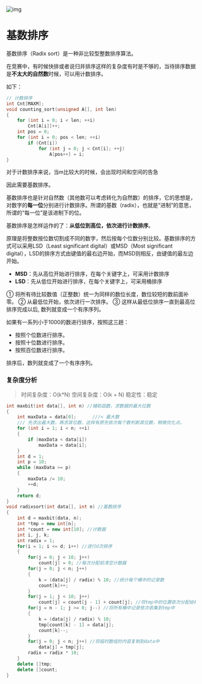 ![img](C:\Totoro.trip\blog-demo\source\images\v2-5e617e3f33ee0093950fe7bb2de13554_1440w.webp)

# 基数排序

基数排序（Radix sort）是一种非比较型整数排序算法。

在竞赛中，有时候快排或者说归并排序这样的复杂度有时是不够的，当待排序数据是**不太大的自然数**时候，可以用计数排序。

如下：

```C++
// 计数排序
int Cnt[MAXM];
void counting_sort(unsigned A[], int len)
{
    for (int i = 0; i < len; ++i)
        Cnt[A[i]]++;
    int pos = 0;
    for (int i = 0; pos < len; ++i)
        if (Cnt[i])
            for (int j = 0; j < Cnt[i]; ++j)
                A[pos++] = i;
}
```



对于计数排序来说，当m比较大的时候，会出现时间和空间的告急

因此需要基数排序。

基数排序也是针对自然数（其他数可以考虑转化为自然数）的排序，它的思想是，对数字的**每一位**分别进行计数排序。所谓的基数（radix），也就是“进制”的意思，所谓的“每一位”是该进制下的位。

基数排序是怎样运作的了：**从低位到高位，依次进行计数排序**。

原理是将整数按位数切割成不同的数字，然后按每个位数分别比较。基数排序的方式可以采用LSD（Least significant digital）或MSD（Most significant digital），LSD的排序方式由键值的最右边开始，而MSD则相反，由键值的最左边开始。

- **MSD**：先从高位开始进行排序，在每个关键字上，可采用计数排序
- **LSD**：先从低位开始进行排序，在每个关键字上，可采用桶排序

① 将所有待比较数值（正整数）统一为同样的数位长度，数位较短的数前面补零。
② 从最低位开始，依次进行一次排序。
③ 这样从最低位排序一直到最高位排序完成以后, 数列就变成一个有序序列。

如果有一系列小于1000的数进行排序，按照这三趟：

- 按照个位数进行排序。
- 按照十位数进行排序。
- 按照百位数进行排序。

排序后，数列就变成了一个有序序列。

### 复杂度分析

> 时间复杂度：O(k*N)
> 空间复杂度：O(k + N)
> 稳定性：稳定

```C++
int maxbit(int data[], int n) //辅助函数，求数据的最大位数
{
    int maxData = data[0];      ///< 最大数
    /// 先求出最大数，再求其位数，这样有原先依次每个数判断其位数，稍微优化点。
    for (int i = 1; i < n; ++i)
    {
        if (maxData < data[i])
            maxData = data[i];
    }
    int d = 1;
    int p = 10;
    while (maxData >= p)
    {
        maxData /= 10;
        ++d;
    }
    return d;
}
void radixsort(int data[], int n) //基数排序
{
    int d = maxbit(data, n);
    int *tmp = new int[n];
    int *count = new int[10]; //计数器
    int i, j, k;
    int radix = 1;
    for(i = 1; i <= d; i++) //进行d次排序
    {
        for(j = 0; j < 10; j++)
            count[j] = 0; //每次分配前清空计数器
        for(j = 0; j < n; j++)
        {
            k = (data[j] / radix) % 10; //统计每个桶中的记录数
            count[k]++;
        }
        for(j = 1; j < 10; j++)
            count[j] = count[j - 1] + count[j]; //将tmp中的位置依次分配给每个桶
        for(j = n - 1; j >= 0; j--) //将所有桶中记录依次收集到tmp中
        {
            k = (data[j] / radix) % 10;
            tmp[count[k] - 1] = data[j];
            count[k]--;
        }
        for(j = 0; j < n; j++) //将临时数组的内容复制到data中
            data[j] = tmp[j];
        radix = radix * 10;
    }
    delete []tmp;
    delete []count;
}
```























